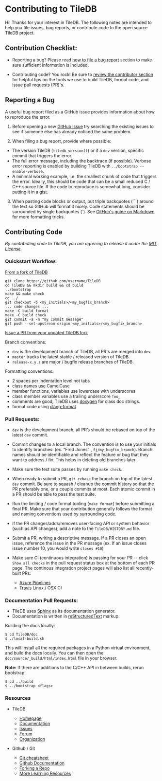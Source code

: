 # Contributing to TileDB

Hi! Thanks for your interest in TileDB. The following notes are intended to
help you file issues, bug reports, or contribute code to the open source TileDB project.

## Contribution Checklist:

* Reporting a bug?  Please read [how to file a bug report](https://github.com/TileDB-Inc/TileDB/blob/dev/CONTRIBUTING.md#reporting-a-bug) section to make sure sufficient information is included.

* Contributing code? You rock! Be sure to [review the contributor section](https://github.com/TileDB-Inc/TileDB/blob/dev/CONTRIBUTING.md#contributing-code) for helpful tips on the tools we use to build TileDB, format code, and issue pull requests (PR)'s.

## Reporting a Bug

A useful bug report filed as a GitHub issue provides information about how to reproduce the error.

1. Before opening a new [GitHub issue](https://github.com/TileDB-Inc/TileDB/issues) try searching the existing issues to see if someone else has already noticed the same problem.

2. When filing a bug report, provide where possible:
  - The version TileDB (`tiledb_version()`) or if a `dev` version, specific commit that triggers the error.
  - The full error message, including the backtrace (if possible).  Verbose error reporting is enabled by building TileDB with `../bootstrap --enable-verbose`.
  - A minimal working example, i.e. the smallest chunk of code that triggers the error. Ideally, this should be code that can be a small reduced C / C++ source file. If the code to reproduce is somewhat long, consider putting it in a [gist](https://gist.github.com).


3. When pasting code blocks or output, put triple backquotes (\`\`\`) around the text so GitHub will format it nicely. Code statements should be surrounded by single backquotes (\`). See [GitHub's guide on Markdown](https://guides.github.com/features/mastering-markdown) for more formatting tricks.

## Contributing Code

*By contributing code to TileDB, you are agreeing to release it under the [MIT License](https://github.com/TileDB-Inc/TileDB/tree/dev/LICENSE).*

### Quickstart Workflow:

[From a fork of TileDB](https://help.github.com/articles/fork-a-repo/)

    git clone https://github.com/username/TileDB
    cd TileDB && mkdir build && cd build
    ../bootstrap
    make && make check
    cd ../
    git checkout -b <my_initials>/<my_bugfix_branch>
    ... code changes ...
    make -C build format
    make -C build check
    git commit -a -m "my commit message"
    git push --set-upstream origin <my_initials>/<my_bugfix_branch>

[Issue a PR from your updated TileDB fork](https://help.github.com/articles/creating-a-pull-request-from-a-fork/)

Branch conventions:
- `dev` is the development branch of TileDB, all PR's are merged into `dev`.
- `master` tracks the latest stable / released version of TileDB.
- `release-x.y.z` are major / bugfix release branches of TileDB.

Formatting conventions:
- 2 spaces per indentation level not tabs
- class names use CamelCase
- member functions, variables use lowercase with underscores
- class member variables use a trailing underscore `foo_`
- comments are good, TileDB uses [doxygen](http://www.stack.nl/~dimitri/doxygen/manual/docblocks.html) for class doc strings.
- format code using [clang-format](https://clang.llvm.org/docs/ClangFormat.html)

### Pull Requests:

- `dev` is the development branch, all PR’s should be rebased on top of the latest `dev` commit.

- Commit changes to a local branch.  The convention is to use your initials to identify branches: (ex. “Fred Jones” , `fj/my_bugfix_branch`).  Branch names should be identifiable and reflect the feature or bug that they want to address / fix. This helps in deleting old branches later.

- Make sure the test suite passes by running `make check`.

- When ready to submit a PR, `git rebase` the branch on top of the latest `dev` commit.  Be sure to squash / cleanup the commit history so that the PR preferably one, or a couple commits at most.  Each atomic commit in a PR should be able to pass the test suite.

- Run the limiting / code format tooling (`make format`) before submitting a final PR.
  Make sure that your contribution generally follows the format and naming conventions used by surrounding code.

- If the PR changes/adds/removes user-facing API or system behavior (such as API changes), add a note to the `TileDB/HISTORY.md` file.

- Submit a PR, writing a descriptive message.  If a PR closes an open issue, reference the issue in the PR message (ex. If an issue closes issue number 10, you would write `closes #10`)

- Make sure CI (continuous integration) is passing for your PR -- click `Show all checks` in the pull request status box at the bottom of each PR page. The continous integration project pages will also list all recently-built PRs:
  - [Azure Pipelines](https://dev.azure.com/TileDB-Inc/CI/_build)
  - [Travis](https://travis-ci.org/TileDB-Inc/TileDB) Linux / OSX CI

### Documentation Pull Requests:
 - TileDB uses [Sphinx](http://www.sphinx-doc.org/en/master/) as its documentation generator.
 - Documentation is written in [reStructuredText](http://docutils.sourceforge.net/rst.html) markup.

Building the docs locally:

    $ cd TileDB/doc
    $ ./local-build.sh

This will install all the required packages in a Python virtual environment, and build the docs locally. You can then open the `doc/source/_build/html/index.html` file in your browser.

**Note:** If there are additions to the C/C++ API in between builds, rerun bootstrap:

    $ cd ../build
    $ ../bootstrap <flags>

### Resources

* TileDB
  - [Homepage](https://tiledb.io)
  - [Documentation](https://docs.tiledb.io/en/latest/)
  - [Issues](https://github.com/TileDB-Inc/TileDB/issues)
  - [Forum](https://forum.tiledb.io/)
  - [Organization](https://github.com/TileDB-Inc/)


* Github / Git
  - [Git cheatsheet](https://services.github.com/on-demand/downloads/github-git-cheat-sheet/)
  - [Github Documentation](https://help.github.com/)
  - [Forking a Repo](https://help.github.com/articles/fork-a-repo/)
  - [More Learning Resources](https://help.github.com/articles/git-and-github-learning-resources/)

